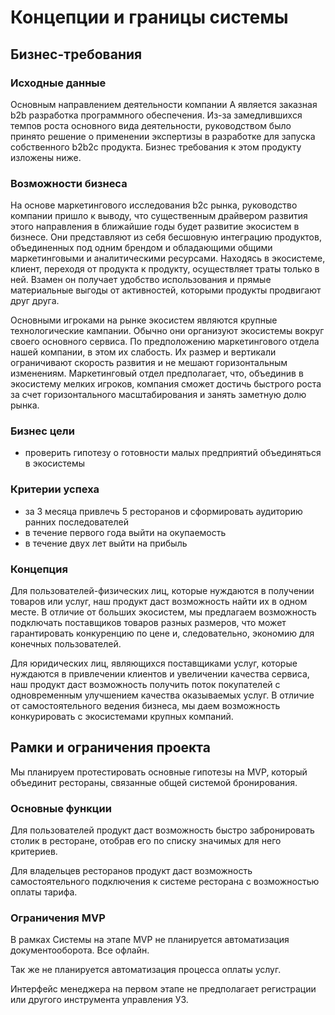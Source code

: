 # Концепции и границы системы

## Бизнес-требования

### Исходные данные

Основным направлением деятельности компании А является заказная b2b разработка программного обеспечения. Из-за замедлившихся темпов роста основного вида деятельности, руководством было принято решение о применении экспертизы в разработке для запуска собственного b2b2c продукта. Бизнес требования к этом продукту изложены ниже.

### Возможности бизнеса

На основе маркетингового исследования b2c рынка, руководство компании пришло к выводу, что существенным драйвером развития этого направления в ближайшие годы будет развитие экосистем в бизнесе. Они представляют из себя бесшовную интеграцию продуктов, объединенных под одним брендом и обладающими общими маркетинговыми и аналитическими ресурсами. Находясь в экосистеме, клиент, переходя от продукта к продукту, осуществляет траты только в ней. Взамен он получает удобство использования и прямые материальные выгоды от активностей, которыми продукты продвигают друг друга.

Основными игроками на рынке экосистем являются крупные технологические кампании. Обычно они организуют экосистемы вокруг своего основного сервиса. По предположению маркетингового отдела нашей компании, в этом их слабость. Их размер и вертикали ограничивают скорость развития и не мешают горизонтальным изменениям. Маркетинговый отдел предполагает, что, объединив в экосистему мелких игроков, компания сможет достичь быстрого роста за счет горизонтального масштабирования и занять заметную долю рынка.

### Бизнес цели

* проверить гипотезу о готовности малых предприятий объединяться в экосистемы

### Критерии успеха

* за 3 месяца привлечь 5 ресторанов и сформировать аудиторию ранних последователей
* в течение первого года выйти на окупаемость
* в течение двух лет выйти на прибыль

### Концепция

Для пользователей-физических лиц, которые нуждаются в получении товаров или услуг, наш продукт даст возможность найти их в одном месте. В отличие от больших экосистем, мы предлагаем возможность подключать поставщиков товаров разных размеров, что может гарантировать конкуренцию по цене и, следовательно, экономию для конечных пользователей.

Для юридических лиц, являющихся поставщиками услуг, которые нуждаются в привлечении клиентов и увеличении качества сервиса, наш продукт даст возможность получить поток покупателей с одновременным улучшением качества оказываемых услуг. В отличие от самостоятельного ведения бизнеса, мы даем возможность конкурировать с экосистемами крупных компаний.

## Рамки и ограничения проекта

Мы планируем протестировать основные гипотезы на MVP, который объединит рестораны, связанные общей системой бронирования.

### Основные функции

Для пользователей продукт даст возможность быстро забронировать столик в ресторане, отобрав его по списку значимых для него критериев.

Для владельцев ресторанов продукт даст возможность самостоятельного подключения к системе ресторана с возможностью оплаты тарифа.

### Ограничения MVP

В рамках Системы на этапе MVP не планируется автоматизация документооборота. Все офлайн.

Так же не планируется автоматизация процесса оплаты услуг.

Интерфейс менеджера на первом этапе не предполагает регистрации или другого инструмента управления УЗ.